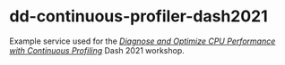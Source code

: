 # dd-continuous-profiler-dash2021

Example service used for the [_Diagnose and Optimize CPU Performance with Continuous Profiling_](https://www.dashcon.io/workshops/diagnose-and-optimize-cpu-performance-with-continuous-profiling/)
Dash 2021 workshop.
